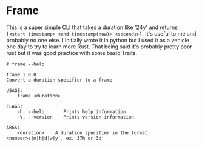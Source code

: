 Frame
=====

This is a super simple CLI that takes a duration like '24y' and returns `[<start timestamp> <end timestamp(now)> <seconds>]`.  It's useful to me and probably no one else.  I initially wrote it in python but I used it as a vehicle one day to try to learn more Rust.
That being said it's probably pretty poor rust but it was good practice with some basic Traits.


```
# frame --help

frame 1.0.0
Convert a duration specifier to a frame

USAGE:
    frame <duration>

FLAGS:
    -h, --help       Prints help information
    -V, --version    Prints version information

ARGS:
    <duration>    A duration specifier in the format <number>s|m|h|d|w|y', ex. 37h or 3d'
```
